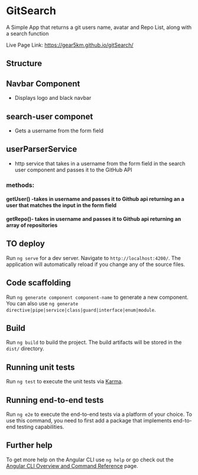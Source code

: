 # GitSearch

A Simple App that returns a git users name, avatar and Repo List, along with a search function

Live Page Link: https://gear5km.github.io/gitSearch/
## Structure

## Navbar Component 
- Displays logo and black navbar
## search-user componet
- Gets a username from the form field
## userParserService 
- http service that takes in a username from the form field in the search user component and passes it to the GitHub API

### methods:

#### getUser() -takes in username and passes it to Github api returning an a user that matches the input in the form field
#### getRepo()- takes in username and passes it to Github api returning an array of repositories

## TO deploy

Run `ng serve` for a dev server. Navigate to `http://localhost:4200/`. The application will automatically reload if you change any of the source files.

## Code scaffolding

Run `ng generate component component-name` to generate a new component. You can also use `ng generate directive|pipe|service|class|guard|interface|enum|module`.

## Build

Run `ng build` to build the project. The build artifacts will be stored in the `dist/` directory.

## Running unit tests

Run `ng test` to execute the unit tests via [Karma](https://karma-runner.github.io).

## Running end-to-end tests

Run `ng e2e` to execute the end-to-end tests via a platform of your choice. To use this command, you need to first add a package that implements end-to-end testing capabilities.

## Further help

To get more help on the Angular CLI use `ng help` or go check out the [Angular CLI Overview and Command Reference](https://angular.io/cli) page.
